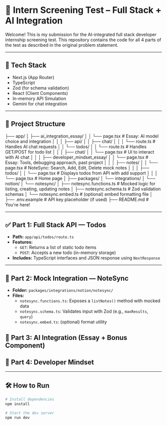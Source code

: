 # 🧠 Intern Screening Test – Full Stack + AI Integration

Welcome! This is my submission for the AI-integrated full stack developer internship screening test. This repository contains the code for all 4 parts of the test as described in the original problem statement.

---

## 🚀 Tech Stack

- Next.js (App Router)
- TypeScript
- Zod (for schema validation)
- React (Client Components)
- In-memory API Simulation
- Gemini for chat integration

---

## 📂 Project Structure

├── app/
│   ├── ai_integration_essay/
│   │   └── page.tsx                 # Essay: AI model choice and integration
│   │
│   ├── api/
│   │   ├── chat/
│   │   │   └── route.ts             # Handles AI chat requests
│   │   └── todos/
│   │       └── route.ts             # Handles GET/POST for todo list
│   │
│   ├── chat/
│   │   └── page.tsx                 # UI to interact with AI chat
│   │
│   ├── developer_mindset_essay/
│   │   └── page.tsx                 # Essay: Tools, debugging approach, past project
│   │
│   ├── notes/
│   │   └── page.tsx                 # NoteSync: Search, Add, Edit, Delete mock notes
│   │
│   ├── todos/
│   │   └── page.tsx                 # Displays todos from API with add support
│   │
│   └── page.tsx                     # Home page
│
├── packages/
│   └── integrations/
│       └── notion/
│           └── notesync/
│               ├── notesync.functions.ts  # Mocked logic for listing, creating, updating notes
│               ├── notesync.schema.ts     # Zod validation schemas
│               └── notesync.embed.ts      # (optional) embed formatting file
│
├── .env.example                        # API key placeholder (if used)
├── README.md                           # You're here!




---

## ✅ Part 1: Full Stack API — Todos

- **Path:** `app/api/todos/route.ts`
- **Features:**
  - `GET`: Returns a list of static todo items
  - `POST`: Accepts a new todo (in-memory storage)
- **Includes:** TypeScript interfaces and JSON response using `NextResponse`

---

## 🤩 Part 2: Mock Integration — NoteSync

- **Folder:** `packages/integrations/notion/notesync/`
- **Files:**
  - `notesync.functions.ts`: Exposes a `listNotes()` method with mocked data
  - `notesync.schema.ts`: Validates input with Zod (e.g., `maxResults`, `query`)
  - `notesync.embed.ts`: (optional) format utility


## 🤖 Part 3: AI Integration (Essay + Bonus Component)
## 🌱 Part 4: Developer Mindset


---

## 🛠 How to Run

```bash
# Install dependencies
npm install

# Start the dev server
npm run dev
 